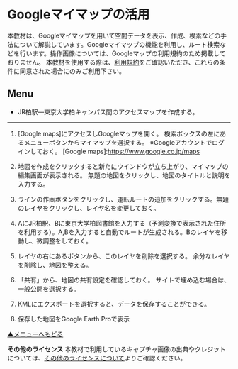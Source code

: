 # Googleマイマップの活用
本教材は、Googleマイマップを用いて空間データを表示、作成、検索などの手法について解説しています。Googleマイマップの機能を利用し、ルート検索などを行います。操作画像については、Googleマップの利用規約のため掲載しておりません。
本教材を使用する際は、[利用規約]をご確認いただき、これらの条件に同意された場合にのみご利用下さい。

[利用規約]:../../../../master/利用規約.md

**Menu**
------

* JR柏駅―東京大学柏キャンパス間のアクセスマップを作成する。


--------

1. [Google maps]にアクセスしGoogleマップを開く。
検索ボックスの左にあるメニューボタンからマイマップを選択する。
※Googleアカウントでログインしておく。
[Google maps]:<https://www.google.co.jp/maps>

2. 地図を作成をクリックすると新たにウインドウが立ち上がり、マイマップの編集画面が表示される。
無題の地図をクリックし、地図のタイトルと説明を入力する。

3. ラインの作画ボタンをクリックし、運転ルートの追加をクリックする。無題のレイヤをクリックし、レイヤ名を変更しておく。

4. AにJR柏駅、Bに東京大学柏図書館を入力する（予測変換で表示された住所を利用する）。A,Bを入力すると自動でルートが生成される。Bのレイヤを移動し、微調整をしておく。

5. レイヤの右にあるボタンから、このレイヤを削除を選択する。
余分なレイヤを削除し、地図を整える。

6. 「共有」から、地図の共有設定を確認しておく。
サイトで埋め込む場合は、一般公開を選択する。

7. KMLにエクスポートを選択すると、データを保存することができる。

8. 保存した地図をGoogle Earth Proで表示

[▲メニューへもどる]

**その他のライセンス**
本教材で利用しているキャプチャ画像の出典やクレジットについては、[その他のライセンスについて]よりご確認ください。

[その他のライセンスについて]:../../その他のライセンスについて.md
[▲メニューへもどる]:Googleマイマップの活用.md#menu
